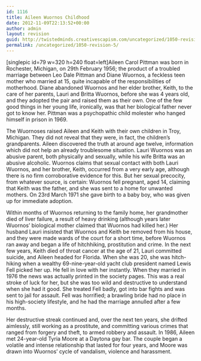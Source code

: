 ```yaml
---
id: 1116
title: Aileen Wuornos Childhood
date: 2012-11-09T22:13:52+00:00
author: admin
layout: revision
guid: http://twistedminds.creativescapism.com/uncategorized/1050-revision-5/
permalink: /uncategorized/1050-revision-5/
---
```

<p class="dropcap-first">
  [singlepic id=79 w=320 h=240 float=left]Aileen Carol Pittman was born in Rochester, Michigan, on 29th February 1956; the product of a troubled marriage between Leo Dale Pittman and Diane Wuornos, a feckless teen mother who married at 15, quite incapable of the responsibilities of motherhood. Diane abandoned Wuornos and her elder brother, Keith, to the care of her parents, Lauri and Britta Wuornos, before she was 4 years old, and they adopted the pair and raised them as their own. One of the few good things in her young life, ironically, was that her biological father never got to know her. Pittman was a psychopathic child molester who hanged himself in prison in 1969.
</p>

The Wuornoses raised Aileen and Keith with their own children in Troy, Michigan. They did not reveal that they were, in fact, the children&#8217;s grandparents. Aileen discovered the truth at around age twelve, information which did not help an already troublesome situation. Lauri Wuornos was an abusive parent, both physically and sexually, while his wife Britta was an abusive alcoholic. Wuornos claims that sexual contact with both Lauri Wuornos, and her brother, Keith, occurred from a very early age, although there is no firm corroborative evidence for this. But her sexual precocity, from whatever source, is certain: Wuornos fell pregnant, aged 14, claiming that Keith was the father, and she was sent to a home for unwanted mothers. On 23rd March 1971 she gave birth to a baby boy, who was given up for immediate adoption.

Within months of Wuornos returning to the family home, her grandmother died of liver failure, a result of heavy drinking (although years later Wuornos’ biological mother claimed that Wuornos had killed her.) Her husband Lauri insisted that Wuornos and Keith be removed from his house, and they were made wards of the court for a short time, before Wuornos ran away and began a life of hitchhiking, prostitution and crime. In the next few years, Keith died of throat cancer at the age of 21, Lauri committed suicide, and Aileen headed for Florida. When she was 20, she was hitch-hiking when a wealthy 69-nine-year-old yacht club president named Lewis Fell picked her up. He fell in love with her instantly. When they married in 1976 the news was actually printed in the society pages. This was a real stroke of luck for her, but she was too wild and destructive to understand when she had it good. She treated Fell badly, got into bar fights and was sent to jail for assault. Fell was horrified; a brawling bride had no place in his high-society lifestyle, and he had the marriage annulled after a few months.

Her destructive streak continued and, over the next ten years, she drifted aimlessly, still working as a prostitute, and committing various crimes that ranged from forgery and theft, to armed robbery and assault. In 1986, Aileen met 24-year-old Tyria Moore at a Daytona gay bar. The couple began a volatile and intense relationship that lasted for four years, and Moore was drawn into Wuornos’ cycle of vandalism, violence and harassment.